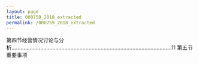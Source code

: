 ```yaml
---
layout: page
title: 000759_2018_extracted
permalink: /000759_2018_extracted
---
```


第四节经营情况讨论与分析..........................................................................................................11
第五节重要事项
